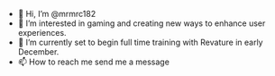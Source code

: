 - 👋 Hi, I’m @mrmrc182
- 👀 I’m interested in gaming and creating new ways to enhance user experiences.
- 🌱 I’m currently set to begin full time training with Revature in early December.
- 📫 How to reach me send me a message

<!---
mrmrc182/mrmrc182 is a ✨ special ✨ repository because its `README.md` (this file) appears on your GitHub profile.
You can click the Preview link to take a look at your changes.
--->
